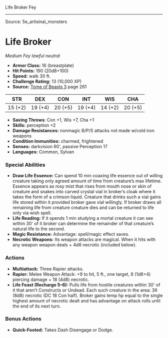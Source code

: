 <MonsterName/>Life Broker</MonsterName>
<CreatureType/>Fey</CreatureType>



---

Source: 5e_artisinal_monsters

# Life Broker

*Medium* *Fey* *lawful neutral*

- **Armor Class:** 16 (breastplate)
- **Hit Points:** 190 (20d8+100)
- **Speed:** walk 30 ft.
- **Challenge Rating:** 13 (10,000 XP)
- **Source:** [Tome of Beasts 3](https://koboldpress.com/kpstore/product/tome-of-beasts-3-for-5th-edition/) page 261

| STR | DEX | CON | INT | WIS | CHA |
| --- | --- | --- | --- | --- | --- |
| 15 (+2) | 19 (+4) | 20 (+5) | 19 (+4) | 14 (+2) | 20 (+5) |

- **Saving Throws**: Con +1, Wis +7, Cha +1
- **Skills:** perception +2
- **Damage Resistances:** nonmagic B/P/S attacks not made w/cold iron weapons
- **Condition Immunities:** charmed, frightened
- **Senses:** darkvision 60', passive Perception 17
- **Languages:** Common, Sylvan

### Special Abilities

- **Draw Life Essence:** Can spend 10 min coaxing life essence out of willing creature taking only agreed amount of time from creature’s max lifetime. Essence appears as rosy mist that rises from mouth nose or skin of creature and snakes into carved crystal vial in broker’s cloak where it takes the form of a crimson liquid. Creature that drinks such a vial gains life stored within it provided broker gave vial willingly. If broker draws all remaining life from creature creature dies and can be returned to life only via wish spell.
- **Life Reading:** If it spends 1 min studying a mortal creature it can see within 30' of it broker can determine the remainder of that creature’s natural life to the second.
- **Magic Resistance:** Advantage: spell/magic effect saves.
- **Necrotic Weapons:** Its weapon attacks are magical. When it hits with any weapon weapon deals + 4d8 necrotic (included below).

### Actions

- **Multiattack:** Three Rapier attacks.
- **Rapier:** Melee Weapon Attack: +9 to hit, 5 ft., one target, 8 (1d8+4) piercing damage + 18 (4d8) necrotic.
- **Life Feast (Recharge 5–6):** Pulls life from hostile creatures within 30' of it that aren’t Constructs or Undead. Each such creature in the area: 36 (8d8) necrotic (DC 18 Con half). Broker gains temp hp equal to the single highest amount of necrotic dealt and has advantage on attack rolls until the end of its next turn.

### Bonus Actions

- **Quick-Footed:** Takes Dash Disengage or Dodge.




